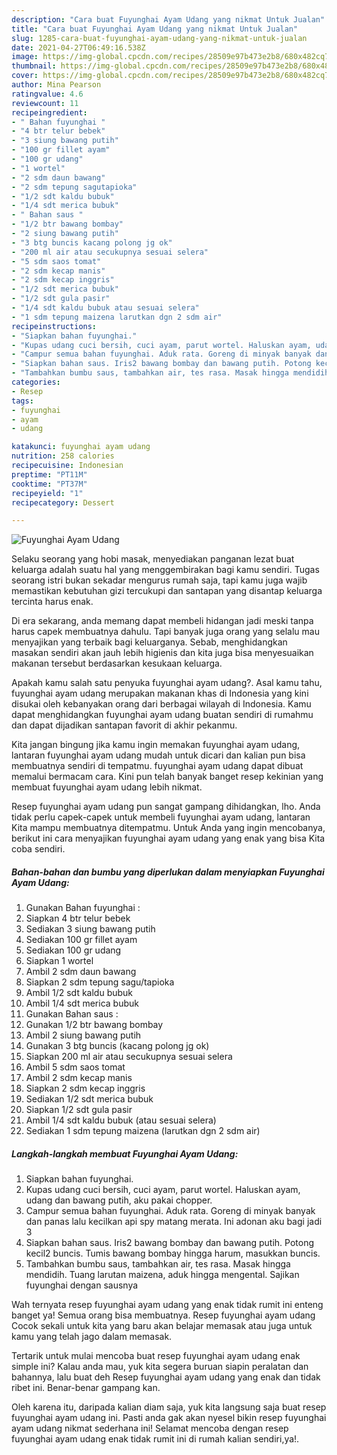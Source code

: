 ```yaml
---
description: "Cara buat Fuyunghai Ayam Udang yang nikmat Untuk Jualan"
title: "Cara buat Fuyunghai Ayam Udang yang nikmat Untuk Jualan"
slug: 1285-cara-buat-fuyunghai-ayam-udang-yang-nikmat-untuk-jualan
date: 2021-04-27T06:49:16.538Z
image: https://img-global.cpcdn.com/recipes/28509e97b473e2b8/680x482cq70/fuyunghai-ayam-udang-foto-resep-utama.jpg
thumbnail: https://img-global.cpcdn.com/recipes/28509e97b473e2b8/680x482cq70/fuyunghai-ayam-udang-foto-resep-utama.jpg
cover: https://img-global.cpcdn.com/recipes/28509e97b473e2b8/680x482cq70/fuyunghai-ayam-udang-foto-resep-utama.jpg
author: Mina Pearson
ratingvalue: 4.6
reviewcount: 11
recipeingredient:
- " Bahan fuyunghai "
- "4 btr telur bebek"
- "3 siung bawang putih"
- "100 gr fillet ayam"
- "100 gr udang"
- "1 wortel"
- "2 sdm daun bawang"
- "2 sdm tepung sagutapioka"
- "1/2 sdt kaldu bubuk"
- "1/4 sdt merica bubuk"
- " Bahan saus "
- "1/2 btr bawang bombay"
- "2 siung bawang putih"
- "3 btg buncis kacang polong jg ok"
- "200 ml air atau secukupnya sesuai selera"
- "5 sdm saos tomat"
- "2 sdm kecap manis"
- "2 sdm kecap inggris"
- "1/2 sdt merica bubuk"
- "1/2 sdt gula pasir"
- "1/4 sdt kaldu bubuk atau sesuai selera"
- "1 sdm tepung maizena larutkan dgn 2 sdm air"
recipeinstructions:
- "Siapkan bahan fuyunghai."
- "Kupas udang cuci bersih, cuci ayam, parut wortel. Haluskan ayam, udang dan bawang putih, aku pakai chopper."
- "Campur semua bahan fuyunghai. Aduk rata. Goreng di minyak banyak dan panas lalu kecilkan api spy matang merata. Ini adonan aku bagi jadi 3"
- "Siapkan bahan saus. Iris2 bawang bombay dan bawang putih. Potong kecil2 buncis. Tumis bawang bombay hingga harum, masukkan buncis."
- "Tambahkan bumbu saus, tambahkan air, tes rasa. Masak hingga mendidih. Tuang larutan maizena, aduk hingga mengental. Sajikan fuyunghai dengan sausnya"
categories:
- Resep
tags:
- fuyunghai
- ayam
- udang

katakunci: fuyunghai ayam udang 
nutrition: 258 calories
recipecuisine: Indonesian
preptime: "PT11M"
cooktime: "PT37M"
recipeyield: "1"
recipecategory: Dessert

---
```



![Fuyunghai Ayam Udang](https://img-global.cpcdn.com/recipes/28509e97b473e2b8/680x482cq70/fuyunghai-ayam-udang-foto-resep-utama.jpg)

Selaku seorang yang hobi masak, menyediakan panganan lezat buat keluarga adalah suatu hal yang menggembirakan bagi kamu sendiri. Tugas seorang istri bukan sekadar mengurus rumah saja, tapi kamu juga wajib memastikan kebutuhan gizi tercukupi dan santapan yang disantap keluarga tercinta harus enak.

Di era  sekarang, anda memang dapat membeli hidangan jadi meski tanpa harus capek membuatnya dahulu. Tapi banyak juga orang yang selalu mau menyajikan yang terbaik bagi keluarganya. Sebab, menghidangkan masakan sendiri akan jauh lebih higienis dan kita juga bisa menyesuaikan makanan tersebut berdasarkan kesukaan keluarga. 



Apakah kamu salah satu penyuka fuyunghai ayam udang?. Asal kamu tahu, fuyunghai ayam udang merupakan makanan khas di Indonesia yang kini disukai oleh kebanyakan orang dari berbagai wilayah di Indonesia. Kamu dapat menghidangkan fuyunghai ayam udang buatan sendiri di rumahmu dan dapat dijadikan santapan favorit di akhir pekanmu.

Kita jangan bingung jika kamu ingin memakan fuyunghai ayam udang, lantaran fuyunghai ayam udang mudah untuk dicari dan kalian pun bisa membuatnya sendiri di tempatmu. fuyunghai ayam udang dapat dibuat memalui bermacam cara. Kini pun telah banyak banget resep kekinian yang membuat fuyunghai ayam udang lebih nikmat.

Resep fuyunghai ayam udang pun sangat gampang dihidangkan, lho. Anda tidak perlu capek-capek untuk membeli fuyunghai ayam udang, lantaran Kita mampu membuatnya ditempatmu. Untuk Anda yang ingin mencobanya, berikut ini cara menyajikan fuyunghai ayam udang yang enak yang bisa Kita coba sendiri.

<!--inarticleads1-->

##### Bahan-bahan dan bumbu yang diperlukan dalam menyiapkan Fuyunghai Ayam Udang:

1. Gunakan  Bahan fuyunghai :
1. Siapkan 4 btr telur bebek
1. Sediakan 3 siung bawang putih
1. Sediakan 100 gr fillet ayam
1. Sediakan 100 gr udang
1. Siapkan 1 wortel
1. Ambil 2 sdm daun bawang
1. Siapkan 2 sdm tepung sagu/tapioka
1. Ambil 1/2 sdt kaldu bubuk
1. Ambil 1/4 sdt merica bubuk
1. Gunakan  Bahan saus :
1. Gunakan 1/2 btr bawang bombay
1. Ambil 2 siung bawang putih
1. Gunakan 3 btg buncis (kacang polong jg ok)
1. Siapkan 200 ml air atau secukupnya sesuai selera
1. Ambil 5 sdm saos tomat
1. Ambil 2 sdm kecap manis
1. Siapkan 2 sdm kecap inggris
1. Sediakan 1/2 sdt merica bubuk
1. Siapkan 1/2 sdt gula pasir
1. Ambil 1/4 sdt kaldu bubuk (atau sesuai selera)
1. Sediakan 1 sdm tepung maizena (larutkan dgn 2 sdm air)




<!--inarticleads2-->

##### Langkah-langkah membuat Fuyunghai Ayam Udang:

1. Siapkan bahan fuyunghai.
1. Kupas udang cuci bersih, cuci ayam, parut wortel. Haluskan ayam, udang dan bawang putih, aku pakai chopper.
1. Campur semua bahan fuyunghai. Aduk rata. Goreng di minyak banyak dan panas lalu kecilkan api spy matang merata. Ini adonan aku bagi jadi 3
1. Siapkan bahan saus. Iris2 bawang bombay dan bawang putih. Potong kecil2 buncis. Tumis bawang bombay hingga harum, masukkan buncis.
1. Tambahkan bumbu saus, tambahkan air, tes rasa. Masak hingga mendidih. Tuang larutan maizena, aduk hingga mengental. Sajikan fuyunghai dengan sausnya




Wah ternyata resep fuyunghai ayam udang yang enak tidak rumit ini enteng banget ya! Semua orang bisa membuatnya. Resep fuyunghai ayam udang Cocok sekali untuk kita yang baru akan belajar memasak atau juga untuk kamu yang telah jago dalam memasak.

Tertarik untuk mulai mencoba buat resep fuyunghai ayam udang enak simple ini? Kalau anda mau, yuk kita segera buruan siapin peralatan dan bahannya, lalu buat deh Resep fuyunghai ayam udang yang enak dan tidak ribet ini. Benar-benar gampang kan. 

Oleh karena itu, daripada kalian diam saja, yuk kita langsung saja buat resep fuyunghai ayam udang ini. Pasti anda gak akan nyesel bikin resep fuyunghai ayam udang nikmat sederhana ini! Selamat mencoba dengan resep fuyunghai ayam udang enak tidak rumit ini di rumah kalian sendiri,ya!.

